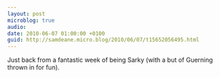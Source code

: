 ```yaml
---
layout: post
microblog: true
audio: 
date: 2010-06-07 01:00:00 +0100
guid: http://samdeane.micro.blog/2010/06/07/t15652056495.html
---
```

Just back from a fantastic week of being Sarky (with a but of Guerning thrown in for fun).

